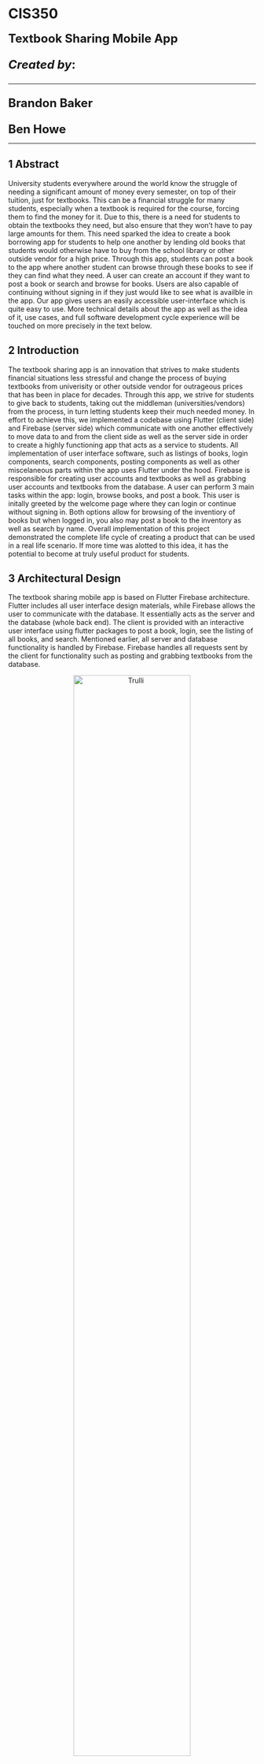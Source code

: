 # CIS350

<font size="5"><b>Textbook Sharing Mobile App

___Created by___:

-------------------------------------------------
Brandon Baker

Ben Howe</b></font>

-------------------------------------------------

## 1 Abstract
University students everywhere around the world know the struggle of needing a significant amount of money every semester, on top of their tuition, just for textbooks. This can be a financial struggle for many students, especially when a textbook is required for the course, forcing them to find the money for it. Due to this, there is a need for students to obtain the textbooks they need, but also ensure that they won’t have to pay large amounts for them. This need sparked the idea to create a book borrowing app for students to help one another by lending old books that students would otherwise have to buy from the school library or other outside vendor for a high price. Through this app, students can post a book to the app where another student can browse through these books to see if they can find what they need. A user can create an account if they want to post a book or search and browse for books. Users are also capable of continuing without signing in if they just would like to see what is availble in the app. Our app gives users an easily accessible user-interface which is quite easy to use. More technical details about the app as well as  the idea of it, use cases, and full software development cycle experience will be touched on more precisely in the text below.

## 2 Introduction
The textbook sharing app is an innovation that strives to make students financial situations less stressful and change the process of buying textbooks from univerisity or other outside vendor for outrageous prices that has been in place for decades. Through this app, we strive for students to give back to students, taking out the middleman (universities/vendors) from the process, in turn letting students keep their much needed money. In effort to achieve this, we implemented a codebase using Flutter (client side) and Firebase (server side) which communicate with one another effectively to move data to and from the client side as well as the server side in order to create a highly functioning app that acts as a service to students. All implementation of user interface software, such as listings of books, login components, search components, posting components as well as other miscelaneous parts within the app uses Flutter under the hood. Firebase is responsible for creating user accounts and textbooks as well as grabbing user accounts and textbooks from the database. A user can perform 3 main tasks within the app: login, browse books, and post a book. This user is initally greeted by the welcome page where they can login or continue without signing in. Both options allow for browsing of the inventiory of books but when logged in, you also may post a book to the inventory as well as search by name. Overall implementation of this project demonstrated the complete life cycle of creating a product that can be used in a real life scenario. If more time was alotted to this idea, it has the potential to become at truly useful product for students.

## 3 Architectural Design
The textbook sharing mobile app is based on Flutter Firebase architecture. Flutter includes all user interface design materials, while Firebase allows the user to communicate with the database. It essentially acts as the server and the database (whole back end). The client is provided with an interactive user interface using flutter packages to post a book, login, see the listing of all books, and search. Mentioned earlier, all server and database functionality is handled by Firebase. Firebase handles all requests sent by the client for functionality such as posting and grabbing textbooks from the database. 

<figure>
<p align="center">
<img src="https://github.com/howebe/CIS350Project/blob/main/Documentation/CIS350_Arch_Design.png" alt="Trulli"
style="width:75%">
<p align="center">Figure 1. User Interface to Server Design of Textbook Sharing App
</figcaption>
</p>
</figure>

<font size=4>___3.1 Class Diagrams___

<font size=3>Figure 2 shows the class diagram for posting a book to the listing. Each user will have a profile and a list of textbooks they are providing. Each textbook will have a user that owns it as well as a condition, type, and class it is used in. The profile and class will help filtering book search later on. The homepage class contains all the functionality of the system such as a user borrowing a textbook, a user viewing their profile, etc. There are many textbooks displayed on the homepage by default which will be shown in section 4.
  
<figure>
<p align="center">
<img src="https://github.com/howebe/CIS350Project/blob/main/Post_book_class_diagram.png" alt="Trulli"
style="width:75%">
<p align="center">Figure 2. Class Diagram for Posting a Book
</figcaption>
</p>
</figure>

<font size=3>Figure 3 shows the class diagram for posting a book to the listing. Each user will have a profile and a list of textbooks they are providing. Each textbook will have a user that owns it as well as a condition, type, and class it is used in. The profile and class will help filtering book search later on. The homepage class contains all the functionality of the system such as a user borrowing a textbook, a user viewing their profile, etc. There are many textbooks displayed on the homepage by default which will be shown in section 4.
  
<figure>
<p align="center">
<img src="https://github.com/howebe/CIS350Project/blob/main/Search_browse_book_class_diagram.png" alt="Trulli"
style="width:75%">
<p align="center">Figure 2. Class Diagram for Posting a Book
</figcaption>
</p>
</figure>

<font size=4> <b>3.2 Use Case Diagram</b>

<font size=3>Figure 4 shows the general use case for the textbook sharing mobile app. Inside the use case, the user can perform 3 tasks. The user can login to their account or create an account, they can browse the listing of books, and they can post a book. Login includes authentification because authentication must be done in order to gain extra app functionality. Once logged in, the user can search for the book that they are interested in. Also, the user can post a textbook to the listing after they have logged in.
  
<figure>
<p align="center">
<img src="https://github.com/howebe/CIS350Project/blob/main/Documentation/CIS350-%20Use%20Case%20Diagram.png" alt="Trulli"
style="width:60%">
<p align="center">Figure 4. Use Case Diagram for Browsing Books
</figcaption>
</p>
</figure>

<font size=4> <b>3.3 Sequence Diagram</b>

<font size=3>Figure 5 shows the sequence diagram for browsing books. The user starts by opening the app, then they will be directed to the welcome page. From the welcome page, they can either try to log in or view the general listing of all the textbooks. If the user successfully signs in or signs up, they will be directed to the home page where they will get added functionality of the app. They will be able to search for a specific book they are looking for. Once they are done searching for a book, they will be brought back to the home page, and logout when they are done. If the user doesn't want to log in and would like to see what books are available, they can see all the books displayed. Once done viewing the general book listing they will be brought back to the welcome page.

<figure>
<p align="center">
<img src="https://github.com/howebe/CIS350Project/blob/main/Documentation/CIS%20350-SequenceDiagram.png" alt="Trulli"
style="width:75%">
<p align="center">Figure 5. Sequence Diagram for Browsing Books
</figcaption>
</p>
</figure>

## 4 User Guide/Implementation
<font size=4>___.1 Welcome Page___
  
<font size=3>When a user opens the mobile app, they are presented with a welcome screen that allows them to either navigate to view the overall listing of textbooks or login/signup for increased functionality. In order to access features of the mobile app, a user must have/make an account first. Additional functionality for signed in users includes posting a textbook, or searching through textbooks to find the right one for you. The user interface for the welcome page can be seen below in Figure 6.

<figure>
<p align="center">
<img src="https://github.com/howebe/CIS350Project/blob/main/Documentation/Screenshot_1670172782.png" alt="Trulli"
style="width:25%">
<p align="center">Figure 6. Welcome Screen
</figcaption>
</p>
</figure>

<font size=4>___4.2 General Listing___
  
<font size=3>If the user decides that they would like to view the total listing of textbooks without creating an account, they would navigate to this general listings page from the welcome page shown in figure 5. The page displays all the posted textbooks allowing the user to scroll through them. If the user sees a textbook they would like to borrow, they can then navigate back to the welcome page and go the other route towards signing in. The general listing of textbooks is shown below in Figure 7.

<figure>
<p align="center">
<img src="https://github.com/howebe/CIS350Project/blob/main/Documentation/Screenshot_1670172786.png" alt="Trulli"
style="width:25%">
<p align="center">Figure 7. General Textbook Listing
</figcaption>
</p>
</figure>

<font size=4>___4.3 Login___
  
<font size=3>Once the user decides they would like to login, either because they wanted a textbook they saw or they wanted to post a textbook, they would navigate to the authentification screens through a button on the wecome page. This button first shows the login screen for user that already have an account and would like to sign in. If the user doesn't have an account they can navigate to the register option shown in the top right of Figure 7. To register or sign in, the user must verify their email address as well as the password associated with their account. When signing up, the user must use a valid email and password otherwise they will be asked to change their information. The user interface for signing in/up can be seen below in Figure 8.

<figure>
<p align="center">
<img src="https://github.com/howebe/CIS350Project/blob/main/Documentation/Screenshot_1670172792.png" alt="Trulli"
style="width:25%">
<img src="https://github.com/howebe/CIS350Project/blob/main/Documentation/Screenshot_1670172794.png" alt="Trulli"
style="width:25%">
<p align="center">Figure 8. Authenitification Screens
</figcaption>
</p>
</figure>

<font size=4>___4.4 Home Page___
  
<font size=3>When the user has successfully logged in, they will be automatically directed to their home page. The home page consists of two options, posting a book, or searching for a book. When the user is ready to log out of their account, they can click the logout button in the top right to return to the welcome page. The user interface for a users home page can be seen below in Figure 9.
<figure>
<p align="center">
<img src="https://github.com/howebe/CIS350Project/blob/main/Documentation/Screenshot_1670172813.png" alt="Trulli"
style="width:25%">
<p align="center">Figure 9. User's Home Page
</figcaption>
</p>
</figure>

<font size=4>___4.5 Post Textbook___
  
<font size=3>If the user has a textbook they would like to post to the app, they can navigate to the post textbook screen in the user's home page. This screen has two text fields, one for the name of the book, and another for the book's description. Once the user is ready to post their textbook, they can click the post a new book button below, or if they decide they wanted to cancel posting a book they can navigate back to their home page. The user interface for posting a book is shown below in Figure 10.
<figure>
<p align="center">
<img src="https://github.com/howebe/CIS350Project/blob/main/Documentation/Screenshot_1670172930.png" alt="Trulli"
style="width:25%">
<p align="center">Figure 10. Screen to Post a Book
</figcaption>
</p>
</figure>

<font size=4>___4.6 Search Books___
  
<font size=3>If the user wants a specific textbook, they can navigate to search textbooks through their home page. When the user first enters this page, they will see a listing of all the books by default. Once they are ready to search for a specific book, they click on the top bar to the left of the search icon. The user then can search for a book by the name of the textbook. Just like the general listing of books before sign in, the user can scroll through all books found to find the book they are looking for. The search automatically updates as the user types. When finished, they can navigate back to their home page through the arrow in the top left. The user interface for searching for a book can be found below in Figure 11.
<figure>
<p align="center">
<img src="https://github.com/howebe/CIS350Project/blob/main/Documentation/Screenshot_1670172951.png" alt="Trulli"
style="width:25%">
<p align="center">Figure 11. Search Books
</figcaption>
</p>
</figure>

## 5 Risk analysis and Retrospective
Having a team that may not be able to get the job done as well as not be as effective in development and knowing what architecture pattern to use to provide a user with an effective solution to sharing textbooks were risks due to multiple factors. For example, The project was initally created as a webapp using a MERN stack. We then realized that a webapp may not target the demographic of student users, given that nearly every student in modern day has a smartphone, and uses it quite often. With this in mind, we decided to make the change of our idea to an app using Flutter with MongoDB on the server side. This was a risk due to time constraints, and time wasted trying to develop a webapp using MERN. Similarlly, due to diffuclulties with getting MongoDB to achieve what we had in our scope, we then decided to make the change to Firebase for our back end even later in the project life cycle which was definitely a risk due to time constraints. Teamwork was a problem due to a team member dropping out of the team in the middle of the project as well as some remaining team members not being as effective in producing results, unfortunately putting more weight on others. To combat these issues, we modified scope, created attainable objectives, and remained transparent in our progression and availability to work on the project. What was achieved by the end of the project cycle was some great functionality that needs quite a bit of work if it were to become a marketable product. Nonetheless, The textbook sharing app is a great base layer for a potentially great product. Retrospectively, the team could have made meeting times more structured throughout each week, rather than impromptu meetings as well as impromptu times where a single team member may be working on the codebase.The team could have also maintained the Jira scheduling and other non software related components to the project better and more frequently. Being less focused on solely the codebase in our case may have benefitted us by keeping ideas and the development cycle checkpoints in check. Contrary, this was a sucessful first iteration of a software development cycle for the team.

